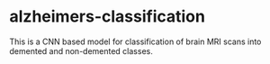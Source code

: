 # alzheimers-classification
This is a CNN based model for classification of brain MRI scans into demented and non-demented classes.
